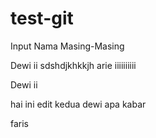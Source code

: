 # test-git

Input Nama Masing-Masing

Dewi ii sdshdjkhkkjh
arie iiiiiiiiii

Dewi ii

hai ini edit kedua dewi
apa kabar

faris

